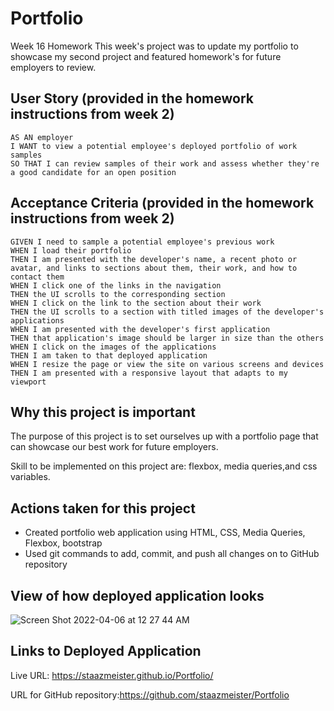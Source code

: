 # Portfolio
Week 16 Homework
This week's project was to update my portfolio to showcase my second project and featured homework's for future employers to review.


## User Story (provided in the homework instructions from week 2)
```
AS AN employer
I WANT to view a potential employee's deployed portfolio of work samples
SO THAT I can review samples of their work and assess whether they're a good candidate for an open position
```

## Acceptance Criteria (provided in the homework instructions from week 2)
```
GIVEN I need to sample a potential employee's previous work
WHEN I load their portfolio
THEN I am presented with the developer's name, a recent photo or avatar, and links to sections about them, their work, and how to contact them
WHEN I click one of the links in the navigation
THEN the UI scrolls to the corresponding section
WHEN I click on the link to the section about their work
THEN the UI scrolls to a section with titled images of the developer's applications
WHEN I am presented with the developer's first application
THEN that application's image should be larger in size than the others
WHEN I click on the images of the applications
THEN I am taken to that deployed application
WHEN I resize the page or view the site on various screens and devices
THEN I am presented with a responsive layout that adapts to my viewport
```

## Why this project is important
The purpose of this project is to set ourselves up with a portfolio page that can showcase our best work for future employers. 

Skill to be implemented on this project are:
flexbox, media queries,and css variables.

## Actions taken for this project
- Created portfolio web application using HTML, CSS, Media Queries, Flexbox, bootstrap
- Used git commands to add, commit, and push all changes on to GitHub repository

## View of how deployed application looks

![Screen Shot 2022-04-06 at 12 27 44 AM](https://user-images.githubusercontent.com/94095220/161919429-67a8319d-c265-4257-8f01-316e774f1739.png)




## Links to Deployed Application
Live URL: https://staazmeister.github.io/Portfolio/

URL for GitHub repository:https://github.com/staazmeister/Portfolio
